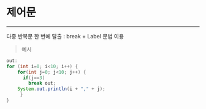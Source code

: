 # 제어문
___
다중 반복문 한 번에 탈출 : break + Label 문법 이용
> 예시
```java
out:
for (int i=0; i<10; i++) {
	for(int j=0; j<10; j++) {
	  if(j==3)
		break out;
	System.out.println(i + "," + j);
	 }
}
```
